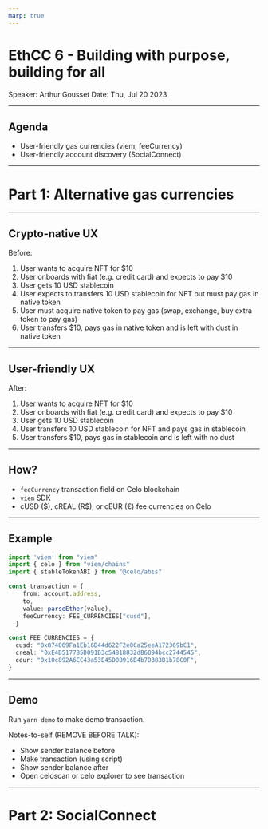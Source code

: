 ```yaml
---
marp: true
---
```


# EthCC 6 - Building with purpose, building for all

Speaker: Arthur Gousset
Date: Thu, Jul 20 2023

---

## Agenda

+	User-friendly gas currencies (viem, feeCurrency)
+	User-friendly account discovery (SocialConnect)

---
# Part 1: Alternative gas currencies

---
## Crypto-native UX

Before:

1.	User wants to acquire NFT for $10
1.	User onboards with fiat (e.g. credit card) and expects to pay $10
1. 	User gets 10 USD stablecoin
1.	User expects to transfers 10 USD stablecoin for NFT but must pay gas in native token
1. 	User must acquire native token to pay gas (swap, exchange, buy extra token to pay gas)
1. 	User transfers $10, pays gas in native token and is left with dust in native token

---
## User-friendly UX

After:

1.	User wants to acquire NFT for $10
1.	User onboards with fiat (e.g. credit card) and expects to pay $10
1. 	User gets 10 USD stablecoin
1.	User transfers 10 USD stablecoin for NFT and pays gas in stablecoin
1. 	User transfers $10, pays gas in stablecoin and is left with no dust

---
## How?

+	`feeCurrency` transaction field on Celo blockchain
+	`viem` SDK
+	cUSD (\$), cREAL (R\$), or cEUR (€) fee currencies on Celo

---
## Example

```ts
import 'viem' from "viem"
import { celo } from "viem/chains"
import { stableTokenABI } from "@celo/abis"
```

```ts
const transaction = {
    from: account.address,
    to,
    value: parseEther(value),
    feeCurrency: FEE_CURRENCIES["cusd"],
  }
```

```ts
const FEE_CURRENCIES = {
  cusd: "0x874069Fa1Eb16D44d622F2e0Ca25eeA172369bC1",
  creal: "0xE4D517785D091D3c54818832dB6094bcc2744545",
  ceur: "0x10c892A6EC43a53E45D0B916B4b7D383B1b78C0F",
}
```

---
## Demo

Run `yarn demo` to make demo transaction.

Notes-to-self (REMOVE BEFORE TALK):

-	Show sender balance before
-	Make transaction (using script)
-	Show sender balance after
-	Open celoscan or celo explorer to see transaction

---

# Part 2: SocialConnect